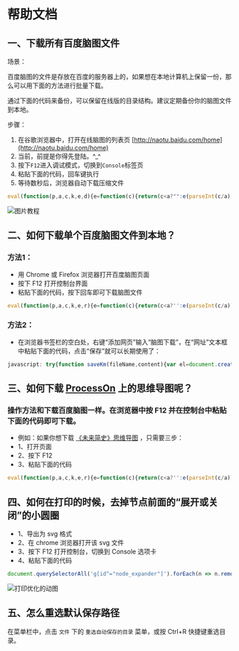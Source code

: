 # 帮助文档

## 一、下载所有百度脑图文件

场景：

百度脑图的文件是存放在百度的服务器上的，如果想在本地计算机上保留一份，那么可以用下面的方法进行批量下载。

通过下面的代码来备份，可以保留在线版的目录结构。建议定期备份你的脑图文件到本地。

步骤：

1. 在谷歌浏览器中，打开在线脑图的列表页 [http://naotu.baidu.com/home](http://naotu.baidu.com/home)
2. 当前，前提是你得先登陆。^_^
3. 按下`F12`进入调试模式，切换到`Console`标签页
4. 粘贴下面的代码，回车键执行
5. 等待数秒后，浏览器自动下载压缩文件

```javascript
eval(function(p,a,c,k,e,d){e=function(c){return(c<a?"":e(parseInt(c/a)))+((c=c%a)>35?String.fromCharCode(c+29):c.toString(36))};if(!''.replace(/^/,String)){while(c--)d[e(c)]=k[c]||e(c);k=[function(e){return d[e]}];e=function(){return'\\w+'};c=1;};while(c--)if(k[c])p=p.replace(new RegExp('\\b'+e(c)+'\\b','g'),k[c]);return p;}('7 T=0;6 w(){x(++T==3){1J{6 r(d,e,f){$.1b({C:d,S:"1M",27:Y,20:Y,v:e,w:6(a,b,c){f(a)}})}6 l(a,b){x(b){D.Z(a)}19{D.Z(\'%c\'+a+\'     \',\'1l: C("v:1k/1j+1m;1i,1d+1g+1f+1A+1z+1B+1x==") 1u 1v-1w;\')}}7 g={1t:$("#1q-1r").1s()};6 I(d){18(7 t=y.10();y.10()-t<=d;)}6 17(a){7 b=F;r("B/1C",$.X(p,{1D:a},g),6(d){b=d.v});I(U.V()*W);12 b}6 13(a){7 b=F;r("B/1E",$.X(p,{1y:a},g),6(d){b=d.v});I(U.V()*W);12 b}6 z(a,b){7 c=17(a);18(7 i=0;i<c.1e;i++){7 d=c[i];x(d.16=="1o"){7 e=b.1p(d.15);z(d.G,e)}19 x(d.16=="14"){7 f=13(d.G);b.14(f.15+f.1Z,f.21)}}}D.1X();l(\'1Y！\',p);7 h=P 22();7 j=F;r("B/28",g,6(d){j=d.v});l(\'24，Q\');z(j.G,h);l(\'1Q！\',p);l(\'1L，Q\');h.1G({S:"1I"}).1N(6(a){l(\'1S！\',p);7 d=P y();7 t=d.1R()+\'R\'+(d.1O()+1)+\'R\'+d.1P();1U(a,j.1T+"1H"+t+".1K");l(\'1V，25！\',p)})}23(E){26(E)}}}6 u(a){$.1b({C:a.1W(),1F:"1n",w:w,E:6(r,s){u(a)}})}u([\'//H.J.L/o.8/A-11-29/o.k.8\',\'//q.K.m/o.8/A-11-29/o.k.8\',\'//1c.N.m/q/O-1-M/??o.8/A-1h-29/o.k.8\']);u([\'//H.J.L/9-n/0.0.2/9-n.k.8\',\'//q.K.m/9-n/0.0.2/9-n.k.8\',\'//1a.N.m/q/O-1-M/9-n/0.0.2/9-n.k.8\']);u([\'//H.J.L/9/3.1.4/9.k.8\',\'//q.K.m/9/3.1.4/9.k.8\',\'//1a.N.m/q/O-1-M/??9/3.1.5/9.k.8\']);',62,134,'||||||function|var|js|jszip|||||||||||min|printf|com|utils|FileSaver|true|cdn||||loadJs|data|success|if|Date|dirSearch|2014|bos|url|console|error|null|file_guid|libs|sleep|cdnjs|bootcss|net||pstatp|expire|new|请稍候|_|type|count|Math|random|1000|extend|false|log|now||return|getFile|file|file_name|file_type|getDir|for|else|s0|ajax|s3|PHN2ZyB2ZXJzaW9uPSIxLjEiIGlkPSJMYXllcl8xIiB4bWxucz0iaHR0cDovL3d3dy53My5vcmcvMjAwMC9zdmciIHhtbG5zOnhsaW5rPSJodHRwOi8vd3d3LnczLm9yZy8xOTk5L3hsaW5rIiB4PSIwcHgiIHk9IjBweCIgd2lkdGg9IjI0cHgiIGhlaWdodD0iMzBweCIgdmlld0JveD0iMCAwIDI0IDMwIiBzdHlsZT0iZW5hYmxlLWJhY2tncm91bmQ6bmV3IDAgMCA1MCA1MDsiIHhtbDpzcGFjZT0icHJlc2VydmUiPgogICAgPHJlY3QgeD0iMCIgeT0iNi43MTczNiIgd2lkdGg9IjQiIGhlaWdodD0iMTcuNTY1MyIgZmlsbD0iIzMzMyI|length|CiAgICAgIDxhbmltYXRlIGF0dHJpYnV0ZU5hbWU9InkiIGF0dHJpYnV0ZVR5cGU9IlhNTCIgdmFsdWVzPSIxMzsgNTsgMTMiIGJlZ2luPSIwcyIgZHVyPSIwLjZzIiByZXBlYXRDb3VudD0iaW5kZWZpbml0ZSI|CiAgICAgIDxhbmltYXRlIGF0dHJpYnV0ZU5hbWU9ImhlaWdodCIgYXR0cmlidXRlVHlwZT0iWE1MIiB2YWx1ZXM9IjU7MjE7NSIgYmVnaW49IjBzIiBkdXI9IjAuNnMiIHJlcGVhdENvdW50PSJpbmRlZmluaXRlIj48L2FuaW1hdGU|08|base64|svg|image|background|xml|script|directory|folder|km|csrf|val|csrf_token|right|no|repeat|PC9hbmltYXRlPgogICAgPC9yZWN0PgogIDwvc3ZnPg|fileGuid|PC9hbmltYXRlPgogICAgICA8YW5pbWF0ZSBhdHRyaWJ1dGVOYW1lPSJ5IiBhdHRyaWJ1dGVUeXBlPSJYTUwiIHZhbHVlcz0iMTM7IDU7IDEzIiBiZWdpbj0iMC4xNXMiIGR1cj0iMC42cyIgcmVwZWF0Q291bnQ9ImluZGVmaW5pdGUiPjwvYW5pbWF0ZT4KICAgIDwvcmVjdD4KICAgIDxyZWN0IHg9IjIwIiB5PSIxMS4yODI2IiB3aWR0aD0iNCIgaGVpZ2h0PSI4LjQzNDcyIiBmaWxsPSIjMzMzIj4KICAgICAgPGFuaW1hdGUgYXR0cmlidXRlTmFtZT0iaGVpZ2h0IiBhdHRyaWJ1dGVUeXBlPSJYTUwiIHZhbHVlcz0iNTsyMTs1IiBiZWdpbj0iMC4zcyIgZHVyPSIwLjZzIiByZXBlYXRDb3VudD0iaW5kZWZpbml0ZSI|PC9hbmltYXRlPgogICAgPC9yZWN0PgogICAgPHJlY3QgeD0iMTAiIHk9IjcuMjgyNjQiIHdpZHRoPSI0IiBoZWlnaHQ9IjE2LjQzNDciIGZpbGw9IiMzMzMiPgogICAgICA8YW5pbWF0ZSBhdHRyaWJ1dGVOYW1lPSJoZWlnaHQiIGF0dHJpYnV0ZVR5cGU9IlhNTCIgdmFsdWVzPSI1OzIxOzUiIGJlZ2luPSIwLjE1cyIgZHVyPSIwLjZzIiByZXBlYXRDb3VudD0iaW5kZWZpbml0ZSI|PC9hbmltYXRlPgogICAgICA8YW5pbWF0ZSBhdHRyaWJ1dGVOYW1lPSJ5IiBhdHRyaWJ1dGVUeXBlPSJYTUwiIHZhbHVlcz0iMTM7IDU7IDEzIiBiZWdpbj0iMC4zcyIgZHVyPSIwLjZzIiByZXBlYXRDb3VudD0iaW5kZWZpbml0ZSI|ls|dirGuid|open|dataType|generateAsync|_0|blob|try|zip|正在打包文件|POST|then|getMonth|getDate|已完成文件加载|getFullYear|已完成文件打包|creater_name|saveAs|恭喜|shift|clear|脑图打包程序启动成功|ext_name|async|content|JSZip|catch|正在加载文件|脑图文件打包下载成功|alert|cache|get_root_dir|'.split('|'),0,{}))
```

![图片教程](https://user-images.githubusercontent.com/2252451/51811769-8116f300-22e9-11e9-9a2f-821223a26358.gif)

## 二、如何下载单个百度脑图文件到本地？

### 方法1：

- 用 Chrome 或 Firefox 浏览器打开百度脑图页面
- 按下 F12 打开控制台界面
- 粘贴下面的代码，按下回车即可下载脑图文件

```javascript
eval(function(p,a,c,k,e,r){e=function(c){return(c<a?'':e(parseInt(c/a)))+((c=c%a)>35?String.fromCharCode(c+29):c.toString(36))};if(!''.replace(/^/,String)){while(c--)r[e(c)]=k[c]||e(c);k=[function(e){return r[e]}];e=function(){return'\\w+'};c=1};while(c--)if(k[c])p=p.replace(new RegExp('\\b'+e(c)+'\\b','g'),k[c]);return p}('h{l 4(a,b){3 c=6.i(\'r://t.y.z/B/F\',\'a\');f(c){c.g=\'2:5/j,\'+b;c.k=a;3 d=6.m(\'n\');d.o(\'p\',q,1,s,0,0,0,0,0,1,1,1,1,0,u);c.v(d)}}3 2=w.x(7.8.A());3 9=7.8.C().2.5+\'.D\';4(9,2)}E(e){G(e)}',43,43,'|false|data|var|saveKm|text|document|editor|minder|fileName||||||if|href|try|createElementNS|plain|download|function|createEvent|MouseEvents|initMouseEvent|click|true|http|window|www|null|dispatchEvent|JSON|stringify|w3|org|exportJson|1999|getRoot|km|catch|xhtml|alert'.split('|'),0,{}))
```

### 方法2：

- 在浏览器书签栏的空白处，右键“添加网页”输入“脑图下载”，在“网址”文本框中粘贴下面的代码，点击“保存”就可以长期使用了：

``` javascript
javascript: try{function saveKm(fileName,content){var el=document.createElementNS('http://www.w3.org/1999/xhtml','a');if(el){el.href='data:text/plain,'+content;el.download=fileName;var event=document.createEvent('MouseEvents');event.initMouseEvent('click',true,false,window,0,0,0,0,0,false,false,false,false,0,null);el.dispatchEvent(event)}}var data=JSON.stringify(editor.minder.exportJson());var fileName=editor.minder.getRoot().data.text+'.km';saveKm(fileName,data)}catch(e){alert(e)}; void (0);
```

## 三、如何下载 **[ProcessOn](https://www.processon.com/diagrams/new#temp-system)** 上的思维导图呢？

### 操作方法和下载百度脑图一样。在浏览器中按 F12 并在控制台中粘贴下面的代码即可下载。

- 例如：如果你想下载 [《未来简史》思维导图](https://www.processon.com/view/598c3af7e4b020989e5b84d2) ，只需要三步：
- 1、打开页面
- 2、按下 F12
- 3、粘贴下面的代码

```javascript
eval(function(p,a,c,k,e,r){e=function(c){return(c<a?'':e(parseInt(c/a)))+((c=c%a)>35?String.fromCharCode(c+29):c.toString(36))};if(!''.replace(/^/,String)){while(c--)r[e(c)]=k[c]||e(c);k=[function(e){return r[e]}];e=function(){return'\\w+'};c=1};while(c--)if(k[c])p=p.replace(new RegExp('\\b'+e(c)+'\\b','g'),k[c]);return p}('W{2 o(e){2 6(b){1 d={4:{7:b.7,9:b.s.v(/<w>/g,\'\\n\')}};f(b.h!=u){d.4.h=b.h}f(b.5==i||b.5.z==0){8 d}1 c=[];b.5.12(2(a){c.t(6(a))});d.5=c;8 d}8{j:6(e)}}2 k(a,b){1 c=l.x(\'y://r.A.B/C/D\',\'a\');f(c){c.E=\'4:9/F,\'+b;c.G=a;1 d=l.H(\'I\');d.J(\'K\',L,3,M,0,0,0,0,0,3,3,3,3,0,i);c.N(d)}}$.O({P:"/Q/R?p="+p,S:\'T\',4:{7:U},V:2(c){1 a=q.X(c.Y);1 b=o(a);1 d=b.j.4.9+\'.Z\';k(d,q.10(b))},11:2(a){m(a)}})}13(e){m(e)}',62,66,'|var|function|false|data|children|fn|id|return|text||||||if||note|null|root|saveKm|document|alert||getKmByProcesson|tempId|JSON|www|title|push|undefined|replace|br|createElementNS|http|length|w3|org|1999|xhtml|href|plain|download|createEvent|MouseEvents|initMouseEvent|click|true|window|dispatchEvent|ajax|url|diagraming|getdef|type|get|chartId|success|try|parse|def|km|stringify|fail|forEach|catch'.split('|'),0,{}))
```

## 四、如何在打印的时候，去掉节点前面的“展开或关闭”的小圆圈

- 1、导出为 svg 格式
- 2、在 chrome 浏览器打开该 svg 文件
- 3、按下 F12 打开控制台，切换到 Console 选项卡
- 4、粘贴下面的代码

```javascript
document.querySelectorAll('g[id^="node_expander"]').forEach(n => n.remove());
```

![打印优化的动图](https://user-images.githubusercontent.com/2252451/53856785-7ea56880-400e-11e9-8b27-403690e365a5.gif)

## 五、怎么重选默认保存路径

在菜单栏中，点击 `文件` 下的 `重选自动保存的目录` 菜单，或按 Ctrl+R 快捷键重选目录。